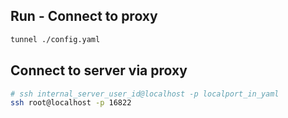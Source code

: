## Run - Connect to proxy

```sh
tunnel ./config.yaml
```

## Connect to server via proxy

```sh
# ssh internal_server_user_id@localhost -p localport_in_yaml
ssh root@localhost -p 16822
```
